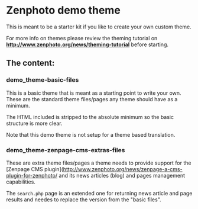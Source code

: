 # Zenphoto demo theme

This is meant to be a starter kit if you like to create your own custom theme. 

For more info on themes please review the theming tutorial on **http://www.zenphoto.org/news/theming-tutorial** before starting.

## The content: 

### demo_theme-basic-files
This is a basic theme that is meant as a starting point to write your own. These are the standard theme files/pages any theme should have as a minimum. 

The HTML included is stripped to the absolute minimum so the basic structure is more clear. 

Note that this demo theme is not setup for a theme based translation. 

### demo_theme-zenpage-cms-extras-files

These are extra theme files/pages a theme needs to provide support for the [Zenpage CMS plugin](http://www.zenphoto.org/news/zenpage-a-cms-plugin-for-zenphoto/  and its news articles (blog) and pages management capabilities.

The `search.php` page is an extended one for returning news article and page results and needes to replace the version from the "basic files".